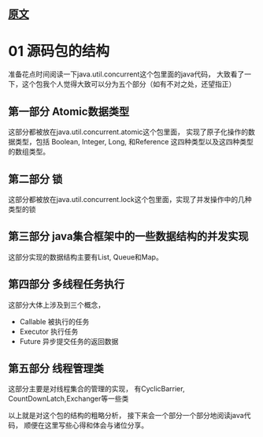 

## [原文](http://www.cnblogs.com/wanly3643/archive/2012/12/14/concurrent.html)

# 01 源码包的结构


准备花点时间阅读一下java.util.concurrent这个包里面的java代码，
大致看了一下，这个包我个人觉得大致可以分为五个部分（如有不对之处，还望指正）

 

## 第一部分 Atomic数据类型

这部分都被放在java.util.concurrent.atomic这个包里面，
实现了原子化操作的数据类型，包括 Boolean, Integer, Long, 和Reference 这四种类型以及这四种类型的数组类型。

 

## 第二部分 锁

这部分都被放在java.util.concurrent.lock这个包里面，实现了并发操作中的几种类型的锁

 

## 第三部分 java集合框架中的一些数据结构的并发实现

这部分实现的数据结构主要有List, Queue和Map。

 

## 第四部分 多线程任务执行

这部分大体上涉及到三个概念，

- Callable     被执行的任务
- Executor  执行任务
- Future      异步提交任务的返回数据
 
## 第五部分 线程管理类

这部分主要是对线程集合的管理的实现，
有CyclicBarrier, CountDownLatch,Exchanger等一些类
 
以上就是对这个包的结构的粗略分析，
接下来会一个部分一个部分地阅读java代码，
顺便在这里写些心得和体会与诸位分享。
 